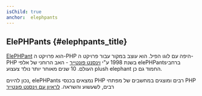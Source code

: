 ```yaml
---
isChild: true
anchor:  elephpants
---
```


## ElePHPants {#elephpants_title}

[ElePHPant][elephpant] הוא פרויקט ה-PHP היפה עם לוגו הפיל.
הוא עוצב במקור עבור פרויקט ה-PHP בשנת 1998 ע"י [וינסנט פונטייר][vincent-pontier] - האב הרוחני של אלפי  elePHPantsברחבי העולם.
10 שנים מאוחר יותר נולד צעצוע plush elephant החמוד גם כן.

נכון להיוים, elePHPants נמצאים בכנסי PHP רבים ומוצגים במחשבים של מפתחי PHP רבים, לשעשוע והשראה.
[לראיון עם וינסנט פונטייר][vincent-pontier-interview]


[elephpant]: http://php.net/elephpant.php
[vincent-pontier-interview]: http://7php.com/elephpant/
[vincent-pontier]: http://www.elroubio.net/
